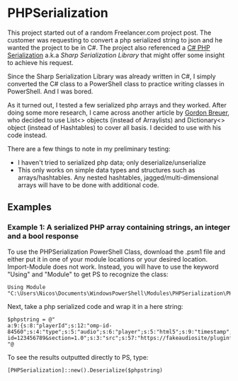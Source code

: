 # PHPSerialization

This project started out of a random Freelancer.com project post. The customer was requesting to convert a php serialized string to json and he wanted the project to be in C#. The project also referenced a [C# PHP Serialization](https://sourceforge.net/projects/csphpserial/) a.k.a *Sharp Serialization Library* that might offer some insight to achieve his request. 

Since the Sharp Serialization Library was already written in C#, I simply converted the C# class to a PowerShell class to practice writing classes in PowerShell. And I was bored. 

As it turned out, I tested a few serialized php arrays and they worked. After doing some more research, I came across another article by [Gordon Breuer](https://gordon-breuer.de/unknown/2011/05/04/php-un-serialize-with-c.html), who decided to use List<> objects (instead of Arraylists) and Dictionary<> object (instead of Hashtables) to cover all basis. I decided to use with his code instead. 

There are a few things to note in my preliminary testing:
 * I haven't tried to serialized php data; only deserialize/unserialize 
 * This only works on simple data types and structures such as arrays/hashtables. Any nested hashtables, jagged/multi-dimensional arrays will have to be done with additional code. 

## Examples 

### Example 1: A serialized PHP array containing strings, an integer and a bool response
To use the PHPSerialization PowerShell Class, download the .psm1 file and either put it in one of your module locations or your desired location. Import-Module does not work. Instead, you will have to use the keyword "Using" and "Module" to get PS to recognize the class:

```
Using Module "C:\Users\Nicos\Documents\WindowsPowerShell\Modules\PHPSerialization\PHPSerializationClass.psm1"
```

Next, take a php serialized code and wrap it in a here string:

```
$phpstring = @"
a:9:{s:8:"playerId";s:12:"omp-id-84560";s:4:"type";s:5:"audio";s:6:"player";s:5:"html5";s:9:"timestamp";N;s:4:"page";s:59:"https://fakeaudiosite.com/view.php?id=123456789&section=1.0";s:3:"src";s:57:"https://fakeaudiosite/pluginfile.php/22639/14j_aug041.mp3";s:7:"browser";s:6:"chrome";s:8:"isMobile";b:0;s:5:"value";i:10;}"
"@
```

To see the results outputted directly to PS, type:

```
[PHPSerialization]::new().Deserialize($phpstring) 
```
